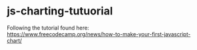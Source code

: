 # js-charting-tutuorial

Following the tutorial found here: https://www.freecodecamp.org/news/how-to-make-your-first-javascript-chart/
